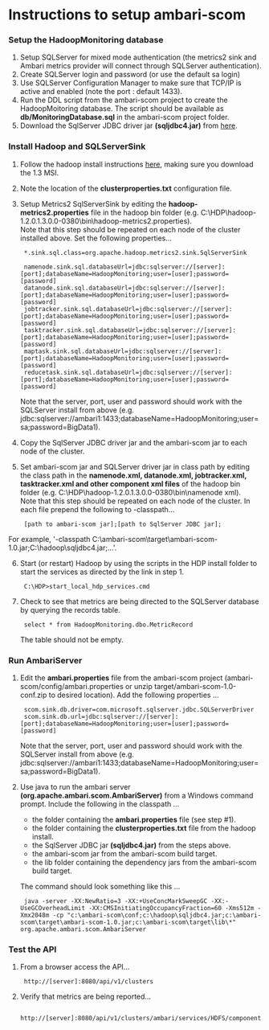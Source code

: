 <!---
Licensed to the Apache Software Foundation (ASF) under one or more
contributor license agreements.  See the NOTICE file distributed with
this work for additional information regarding copyright ownership.
The ASF licenses this file to You under the Apache License, Version 2.0
(the "License"); you may not use this file except in compliance with
the License.  You may obtain a copy of the License at [http://www.apache.org/licenses/LICENSE-2.0](http://www.apache.org/licenses/LICENSE-2.0)

Unless required by applicable law or agreed to in writing, software
distributed under the License is distributed on an "AS IS" BASIS,
WITHOUT WARRANTIES OR CONDITIONS OF ANY KIND, either express or implied.
See the License for the specific language governing permissions and
limitations under the License.
-->

Instructions to setup ambari-scom
======


### Setup the HadoopMonitoring database


1. Setup SQLServer for mixed mode authentication (the metrics2 sink and Ambari metrics provider will connect through SQLServer authentication).
2. Create SQLServer login and password (or use the default sa login)
3. Use SQLServer Configuration Manager to make sure that TCP/IP is active and enabled (note the port : default 1433).
4. Run the DDL script from the ambari-scom project to create the HadoopMoitoring database.  The script should be available as **db/MonitoringDatabase.sql** in the ambari-scom project folder.
5. Download the SqlServer JDBC driver jar **(sqljdbc4.jar)** from [here](http://msdn.microsoft.com/en-us/data/aa937724.aspx).

### Install Hadoop and SQLServerSink


1. Follow the hadoop install instructions [here](http://docs.hortonworks.com/HDPDocuments/HDP1/HDP-Win-1.3.0/index.html), making sure you download the 1.3 MSI.
2. Note the location of the **clusterproperties.txt** configuration file.
3. Setup Metrics2 SqlServerSink by editing the **hadoop-metrics2.properties** file in the hadoop bin folder (e.g. C:\HDP\hadoop-1.2.0.1.3.0.0-0380\bin\hadoop-metrics2.properties).  
Note that this step should be repeated on each node of the cluster installed above.  Set the following properties…

        *.sink.sql.class=org.apache.hadoop.metrics2.sink.SqlServerSink

        namenode.sink.sql.databaseUrl=jdbc:sqlserver://[server]:[port];databaseName=HadoopMonitoring;user=[user];password=[password]
        datanode.sink.sql.databaseUrl=jdbc:sqlserver://[server]:[port];databaseName=HadoopMonitoring;user=[user];password=[password]
        jobtracker.sink.sql.databaseUrl=jdbc:sqlserver://[server]:[port];databaseName=HadoopMonitoring;user=[user];password=[password]
        tasktracker.sink.sql.databaseUrl=jdbc:sqlserver://[server]:[port];databaseName=HadoopMonitoring;user=[user];password=[password]
        maptask.sink.sql.databaseUrl=jdbc:sqlserver://[server]:[port];databaseName=HadoopMonitoring;user=[user];password=[password]
        reducetask.sink.sql.databaseUrl=jdbc:sqlserver://[server]:[port];databaseName=HadoopMonitoring;user=[user];password=[password]

   Note that the server, port, user and password should work with the SQLServer install from above 
   (e.g. jdbc:sqlserver://ambari1:1433;databaseName=HadoopMonitoring;user=sa;password=BigData1).
4. Copy the SqlServer JDBC driver jar and the ambari-scom jar to each node of the cluster.
5. Set ambari-scom jar and SQLServer driver jar in class path by editing the class path in the **namenode.xml, datanode.xml, jobtracker.xml, tasktracker.xml and other component xml files** of the hadoop bin folder (e.g. C:\HDP\hadoop-1.2.0.1.3.0.0-0380\bin\namenode xml).  
Note that this step should be repeated on each node of the cluster.  In each file prepend the following to -classpath… 
  
        [path to ambari-scom jar];[path to SqlServer JDBC jar]; 
For example, '-classpath C:\ambari-scom\target\ambari-scom-1.0.jar;C:\hadoop\sqljdbc4.jar;…'.

6. Start (or restart) Hadoop by using the scripts in the HDP install folder to start the services as directed by the link in step 1.

        C:\HDP>start_local_hdp_services.cmd
       
7. Check to see that metrics are being directed to the SQLServer database by querying the records table. 

        select * from HadoopMonitoring.dbo.MetricRecord
   The table should not be empty.


### Run AmbariServer


1. Edit the **ambari.properties** file from the ambari-scom project (ambari-scom/config/ambari.properties or unzip target/ambari-scom-1.0-conf.zip to desired location).  Add the following properties ...

        scom.sink.db.driver=com.microsoft.sqlserver.jdbc.SQLServerDriver
        scom.sink.db.url=jdbc:sqlserver://[server]:[port];databaseName=HadoopMonitoring;user=[user];password=[password]
    Note that the server, port, user and password should work with the SQLServer install from above (e.g. jdbc:sqlserver://ambari1:1433;databaseName=HadoopMonitoring;user=sa;password=BigData1).

2. Use java to run the ambari server **(org.apache.ambari.scom.AmbariServer)** from a Windows command prompt.  Include the following in the classpath ...

   * the folder containing the **ambari.properties** file (see step #1).
   * the folder containing the **clusterproperties.txt** file from the hadoop install.
   * the SqlServer JDBC jar **(sqljdbc4.jar)** from the steps above.
   * the ambari-scom jar from the ambari-scom build target.
   * the lib folder containing the dependency jars from the ambari-scom build target.
   

   The command should look something like this ...
    
        java -server -XX:NewRatio=3 -XX:+UseConcMarkSweepGC -XX:-UseGCOverheadLimit -XX:CMSInitiatingOccupancyFraction=60 -Xms512m -Xmx2048m -cp "c:\ambari-scom\conf;c:\hadoop\sqljdbc4.jar;c:\ambari-scom\target\ambari-scom-1.0.jar;c:\ambari-scom\target\lib\*" org.apache.ambari.scom.AmbariServer


### Test the API


1. From a browser access the API...
  
        http://[server]:8080/api/v1/clusters

2. Verify that metrics are being reported…

        http://[server]:8080/api/v1/clusters/ambari/services/HDFS/components/NAMENODE
